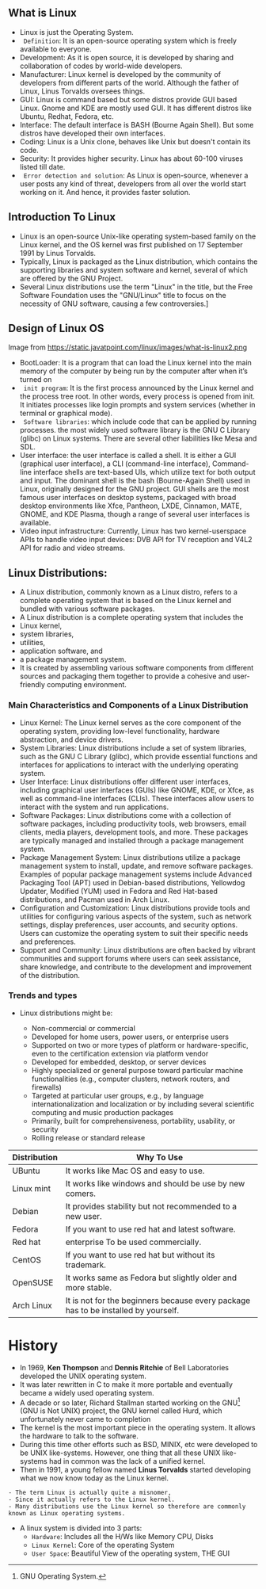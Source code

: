 ## What is Linux

- Linux is just the Operating System.
- ` Definition`: It is an open-source operating system which is freely available to everyone.
- Development: As it is open source, it is developed by sharing and collaboration of codes by world-wide developers.
- Manufacturer: Linux kernel is developed by the community of developers from different parts of the world. Although the father of Linux, Linus Torvalds oversees things.
- GUI: Linux is command based but some distros provide GUI based Linux. Gnome and KDE are mostly used GUI. It has different distros like Ubuntu, Redhat, Fedora, etc.
- Interface: The default interface is BASH (Bourne Again Shell). But some distros have developed their own interfaces.
- Coding: Linux is a Unix clone, behaves like Unix but doesn't contain its code.
- Security: It provides higher security. Linux has about 60-100 viruses listed till date.
- ` Error detection and solution`: As Linux is open-source, whenever a user posts any kind of threat, developers from all over the world start working on it. And hence, it provides faster solution.

## Introduction To Linux

- Linux is an open-source Unix-like operating system-based family on the Linux kernel, and the OS kernel was first published on 17 September 1991 by Linus Torvalds.
- Typically, Linux is packaged as the Linux distribution, which contains the supporting libraries and system software and kernel, several of which are offered by the GNU Project.
- Several Linux distributions use the term "Linux" in the title, but the Free Software Foundation uses the "GNU/Linux" title to focus on the necessity of GNU software, causing a few controversies.]

## Design of Linux OS

Image from https://static.javatpoint.com/linux/images/what-is-linux2.png

- BootLoader: It is a program that can load the Linux kernel into the main memory of the computer by being run by the computer after when it’s turned on
- ` init program`: It is the first process announced by the Linux kernel and the process tree root. In other words, every process is opened from init. It initiates processes like login prompts and system services (whether in terminal or graphical mode).
- ` Software libraries`: which include code that can be applied by running processes. the most widely used software library is the GNU C Library (glibc) on Linux systems. There are several other liabilities like Mesa and SDL.
- User interface: the user interface is called a shell. It is either a GUI (graphical user interface), a CLI (command-line interface), Command-line interface shells are text-based UIs, which utilize text for both output and input. The dominant shell is the bash (Bourne-Again Shell) used in Linux, originally designed for the GNU project. GUI shells are the most famous user interfaces on desktop systems, packaged with broad desktop environments like Xfce, Pantheon, LXDE, Cinnamon, MATE, GNOME, and KDE Plasma, though a range of several user interfaces is available.
- Video input infrastructure: Currently, Linux has two kernel-userspace APIs to handle video input devices: DVB API for TV reception and V4L2 API for radio and video streams.

## Linux Distributions:

- A Linux distribution, commonly known as a Linux distro, refers to a complete operating system that is based on the Linux kernel and bundled with various software packages.
- A Linux distribution is a complete operating system that includes the
- Linux kernel,
- system libraries,
- utilities,
- application software, and
- a package management system.
- It is created by assembling various software components from different sources and packaging them together to provide a cohesive and user-friendly computing environment.

### Main Characteristics and Components of a Linux Distribution

- Linux Kernel: The Linux kernel serves as the core component of the operating system, providing low-level functionality, hardware abstraction, and device drivers.
- System Libraries: Linux distributions include a set of system libraries, such as the GNU C Library (glibc), which provide essential functions and interfaces for applications to interact with the underlying operating system.
- User Interface: Linux distributions offer different user interfaces, including graphical user interfaces (GUIs) like GNOME, KDE, or Xfce, as well as command-line interfaces (CLIs). These interfaces allow users to interact with the system and run applications.
- Software Packages: Linux distributions come with a collection of software packages, including productivity tools, web browsers, email clients, media players, development tools, and more. These packages are typically managed and installed through a package management system.
- Package Management System: Linux distributions utilize a package management system to install, update, and remove software packages. Examples of popular package management systems include Advanced Packaging Tool (APT) used in Debian-based distributions, Yellowdog Updater, Modified (YUM) used in Fedora and Red Hat-based distributions, and Pacman used in Arch Linux.
- Configuration and Customization: Linux distributions provide tools and utilities for configuring various aspects of the system, such as network settings, display preferences, user accounts, and security options. Users can customize the operating system to suit their specific needs and preferences.
- Support and Community: Linux distributions are often backed by vibrant communities and support forums where users can seek assistance, share knowledge, and contribute to the development and improvement of the distribution.

### Trends and types
- Linux distributions might be:

  - Non-commercial or commercial
  - Developed for home users, power users, or enterprise users
  - Supported on two or more types of platform or hardware-specific, even to the certification extension via platform vendor
  - Developed for embedded, desktop, or server devices
  - Highly specialized or general purpose toward particular machine functionalities (e.g., computer clusters, network routers, and firewalls)
  - Targeted at particular user groups, e.g., by language internationalization and localization or by including several scientific computing and music production packages
  - Primarily, built for comprehensiveness, portability, usability, or security
  - Rolling release or standard release


| Distribution | Why To Use                                                                         |
| ------------ | ---------------------------------------------------------------------------------- |
| UBuntu       | It works like Mac OS and easy to use.                                              |
| Linux mint   | It works like windows and should be use by new comers.                             |
| Debian       | It provides stability but not recommended to a new user.                           |
| Fedora       | If you want to use red hat and latest software.                                    |
| Red hat      | enterprise To be used commercially.                                                |
| CentOS       | If you want to use red hat but without its trademark.                              |
| OpenSUSE     | It works same as Fedora but slightly older and more stable.                        |
| Arch Linux   | It is not for the beginners because every package has to be installed by yourself. |

# History

- In 1969, **Ken Thompson** and **Dennis Ritchie** of Bell Laboratories developed the UNIX operating system.
- It was later rewritten in C to make it more portable and eventually became a widely used operating system.
- A decade or so later, Richard Stallman started working on the GNU[^1] (GNU is Not UNIX) project, the GNU kernel called Hurd, which unfortunately never came to completion
- The kernel is the most important piece in the operating system. It allows the hardware to talk to the software.
- During this time other efforts such as BSD, MINIX, etc were developed to be UNIX like-systems. However, one thing that all these UNIX like-systems had in common was the lack of a unified kernel.
- Then in 1991, a young fellow named **Linus Torvalds** started developing what we now know today as the Linux kernel.

```
- The term Linux is actually quite a misnomer,
- Since it actually refers to the Linux kernel.
- Many distributions use the Linux kernel so therefore are commonly known as Linux operating systems.

```

- A linux system is divided into 3 parts:
  - `Hardware`: Includes all the H/Ws like Memory CPU, Disks
  - `Linux Kernel`: Core of the operating System
  - `User Space`: Beautiful View of the operating system, THE GUI



[^1]: GNU Operating System.
